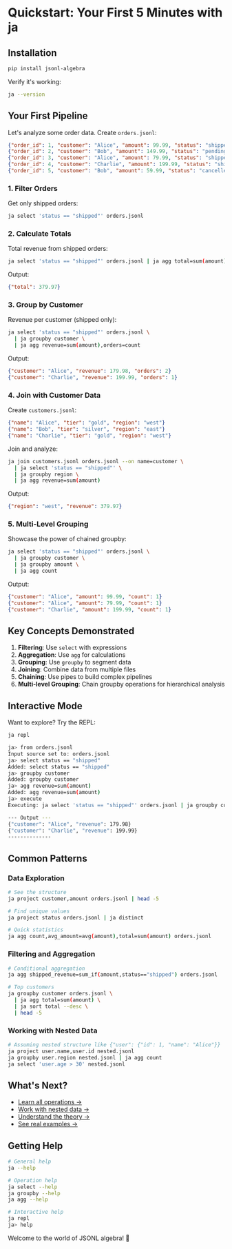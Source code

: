 # Quickstart: Your First 5 Minutes with ja

## Installation

```bash
pip install jsonl-algebra
```

Verify it's working:

```bash
ja --version
```

## Your First Pipeline

Let's analyze some order data. Create `orders.jsonl`:

```json
{"order_id": 1, "customer": "Alice", "amount": 99.99, "status": "shipped"}
{"order_id": 2, "customer": "Bob", "amount": 149.99, "status": "pending"}
{"order_id": 3, "customer": "Alice", "amount": 79.99, "status": "shipped"}
{"order_id": 4, "customer": "Charlie", "amount": 199.99, "status": "shipped"}
{"order_id": 5, "customer": "Bob", "amount": 59.99, "status": "cancelled"}
```

### 1. Filter Orders

Get only shipped orders:

```bash
ja select 'status == "shipped"' orders.jsonl
```

### 2. Calculate Totals

Total revenue from shipped orders:

```bash
ja select 'status == "shipped"' orders.jsonl | ja agg total=sum(amount)
```

Output:

```json
{"total": 379.97}
```

### 3. Group by Customer

Revenue per customer (shipped only):

```bash
ja select 'status == "shipped"' orders.jsonl \
  | ja groupby customer \
  | ja agg revenue=sum(amount),orders=count
```

Output:

```json
{"customer": "Alice", "revenue": 179.98, "orders": 2}
{"customer": "Charlie", "revenue": 199.99, "orders": 1}
```

### 4. Join with Customer Data

Create `customers.jsonl`:

```json
{"name": "Alice", "tier": "gold", "region": "west"}
{"name": "Bob", "tier": "silver", "region": "east"}
{"name": "Charlie", "tier": "gold", "region": "west"}
```

Join and analyze:

```bash
ja join customers.jsonl orders.jsonl --on name=customer \
  | ja select 'status == "shipped"' \
  | ja groupby region \
  | ja agg revenue=sum(amount)
```

Output:

```json
{"region": "west", "revenue": 379.97}
```

### 5. Multi-Level Grouping

Showcase the power of chained groupby:

```bash
ja select 'status == "shipped"' orders.jsonl \
  | ja groupby customer \
  | ja groupby amount \
  | ja agg count
```

Output:

```json
{"customer": "Alice", "amount": 99.99, "count": 1}
{"customer": "Alice", "amount": 79.99, "count": 1}
{"customer": "Charlie", "amount": 199.99, "count": 1}
```

## Key Concepts Demonstrated

1. **Filtering**: Use `select` with expressions
2. **Aggregation**: Use `agg` for calculations
3. **Grouping**: Use `groupby` to segment data
4. **Joining**: Combine data from multiple files
5. **Chaining**: Use pipes to build complex pipelines
6. **Multi-level Grouping**: Chain groupby operations for hierarchical analysis

## Interactive Mode

Want to explore? Try the REPL:

```bash
ja repl

ja> from orders.jsonl
Input source set to: orders.jsonl
ja> select status == "shipped"
Added: select status == "shipped"
ja> groupby customer
Added: groupby customer
ja> agg revenue=sum(amount)
Added: agg revenue=sum(amount)
ja> execute
Executing: ja select 'status == "shipped"' orders.jsonl | ja groupby customer - | ja agg revenue=sum(amount) -

--- Output ---
{"customer": "Alice", "revenue": 179.98}
{"customer": "Charlie", "revenue": 199.99}
--------------
```

## Common Patterns

### Data Exploration

```bash
# See the structure
ja project customer,amount orders.jsonl | head -5

# Find unique values
ja project status orders.jsonl | ja distinct

# Quick statistics
ja agg count,avg_amount=avg(amount),total=sum(amount) orders.jsonl
```

### Filtering and Aggregation

```bash
# Conditional aggregation
ja agg shipped_revenue=sum_if(amount,status=="shipped") orders.jsonl

# Top customers
ja groupby customer orders.jsonl \
  | ja agg total=sum(amount) \
  | ja sort total --desc \
  | head -5
```

### Working with Nested Data

```bash
# Assuming nested structure like {"user": {"id": 1, "name": "Alice"}}
ja project user.name,user.id nested.jsonl
ja groupby user.region nested.jsonl | ja agg count
ja select 'user.age > 30' nested.jsonl
```

## What's Next?

- [Learn all operations →](../operations/overview.md)
- [Work with nested data →](../tutorials/nested-data.md)
- [Understand the theory →](../concepts/jsonl-algebra.md)
- [See real examples →](../cookbook/log-analysis.md)

## Getting Help

```bash
# General help
ja --help

# Operation help
ja select --help
ja groupby --help
ja agg --help

# Interactive help
ja repl
ja> help
```

Welcome to the world of JSONL algebra! 🎉
